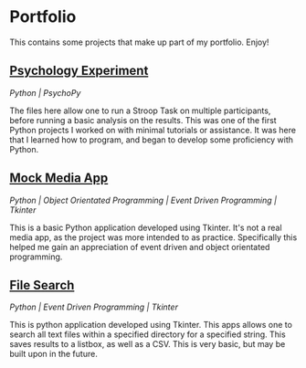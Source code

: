 # Portfolio

This contains some projects that make up part of my portfolio. Enjoy!

## [Psychology Experiment](https://github.com/ABZ-Aaron/Experiment)

*Python | PsychoPy*

The files here allow one to run a Stroop Task on multiple participants, before running a basic analysis on the results. This was one of the first Python projects I worked on with minimal tutorials or assistance. It was here that I learned how to program, and began to develop some proficiency with Python. 

## [Mock Media App](https://github.com/ABZ-Aaron/MediaApp)

*Python | Object Orientated Programming | Event Driven Programming | Tkinter*

This is a basic Python application developed using Tkinter. It's not a real media app, as the project was more intended to as practice. Specifically this helped me gain an appreciation of event driven and object orientated programming. 

## [File Search](https://github.com/ABZ-Aaron/FileSearch/)

*Python | Event Driven Programming | Tkinter*

This is python application developed using Tkinter. This apps allows one to search all text files within a specified directory for a specified string. This saves results to a listbox, as well as a CSV. This is very basic, but may be built upon in the future.
